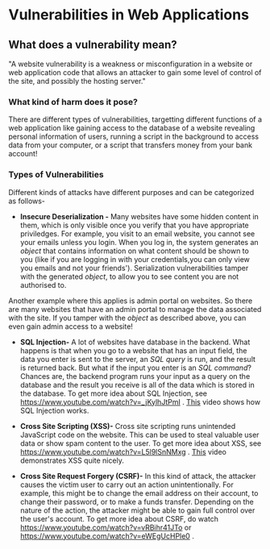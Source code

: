 # Vulnerabilities in Web Applications

## What does a vulnerability mean?
"A website vulnerability is a weakness or misconfiguration in a website or web application code that allows an attacker to gain some level of control of the site, and possibly the hosting server."

### What kind of harm does it pose?
There are different types of vulnerabilities, targetting different functions of a web application like gaining access to the database of a website revealing personal information of users, running a script in the background to access data from your computer, or a script that transfers money from your bank account!

### Types of Vulnerabilities
Different kinds of attacks have different purposes and can be categorized as follows-

* **Insecure Deserialization -** Many websites have some hidden content in them, which is only visible once you verify that you have appropriate priviledges. For example, you visit to an email website, you cannot see your emails unless you login. When you log in, the system generates an *object* that contains information on what content should be shown to you (like if you are logging in with your credentials,you can only view you emails and  not your friends'). Serialization vulnerabilities tamper with the generated *object*, to allow you to see content you are not authorised to. 

Another example where this applies is admin portal on websites. So there are many websites that have an admin portal to manage the data associated with the site. If you tamper with the *object* as described above, you can even gain admin access to a website!

* **SQL Injection-** A lot of websites have database in the backend. What happens is that when you go to a website that has an input field, the data you enter is sent to the server, an *SQL query* is run, and the result is returned back. But what if the input you enter is an *SQL command*? Chances are, the backend program runs your input as a query on the database and the result you receive is all of the data which is stored in the database. To get more idea about SQL Injection, see https://www.youtube.com/watch?v=_jKylhJtPmI . [This](https://www.youtube.com/watch?v=J6v_W-LFK1c) video shows how SQL Injection works. 

* **Cross Site Scripting (XSS)-** Cross site scripting runs unintended JavaScript code on the website. This can be used to steal valuable user data or show spam content to the user. To get more idea about XSS, see https://www.youtube.com/watch?v=L5l9lSnNMxg . [This](https://www.youtube.com/watch?v=9kaihe5m3Lk) video demonstrates XSS quite nicely.

* **Cross Site Request Forgery (CSRF)-** In this kind of attack, the attacker causes the victim user to carry out an action unintentionally.  For example, this might be to change the email address on their account, to change their password, or to make a funds transfer. Depending on the nature of the action, the attacker might be able to gain full control over the user's account. To get more idea about CSRF, do watch https://www.youtube.com/watch?v=vRBihr41JTo or https://www.youtube.com/watch?v=eWEgUcHPle0 .